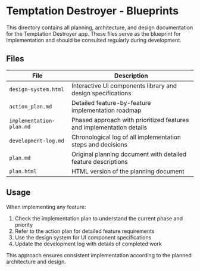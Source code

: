 # Temptation Destroyer - Blueprints

This directory contains all planning, architecture, and design documentation for the Temptation Destroyer app. These files serve as the blueprint for implementation and should be consulted regularly during development.

## Files

| File | Description |
|------|-------------|
| `design-system.html` | Interactive UI components library and design specifications |
| `action_plan.md` | Detailed feature-by-feature implementation roadmap |
| `implementation-plan.md` | Phased approach with prioritized features and implementation details |
| `development-log.md` | Chronological log of all implementation steps and decisions |
| `plan.md` | Original planning document with detailed feature descriptions |
| `plan.html` | HTML version of the planning document |

## Usage

When implementing any feature:

1. Check the implementation plan to understand the current phase and priority
2. Refer to the action plan for detailed feature requirements
3. Use the design system for UI component specifications
4. Update the development log with details of completed work

This approach ensures consistent implementation according to the planned architecture and design. 